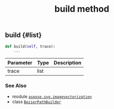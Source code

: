 ﻿---
title: build method
second_title: Aspose.SVG for Python via .NET API References
description: 
type: docs
weight: 20
url: /python-net/aspose.svg.imagevectorization/bezierpathbuilder/build/
is_root: false
---

## build {#list}





```python
def build(self, trace):
    ...
```


| Parameter | Type | Description |
| :- | :- | :- |
| trace | list |  |



### See Also
* module [`aspose.svg.imagevectorization`](../../)
* class [`BezierPathBuilder`](/svg/python-net/aspose.svg.imagevectorization/bezierpathbuilder)
